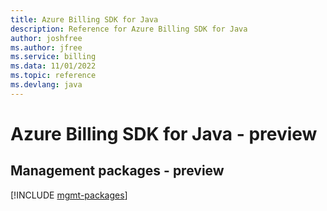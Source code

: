 ```yaml
---
title: Azure Billing SDK for Java
description: Reference for Azure Billing SDK for Java
author: joshfree
ms.author: jfree
ms.service: billing
ms.data: 11/01/2022
ms.topic: reference
ms.devlang: java
---
```

# Azure Billing SDK for Java - preview

## Management packages - preview
[!INCLUDE [mgmt-packages](billing-mgmt-index.md)]